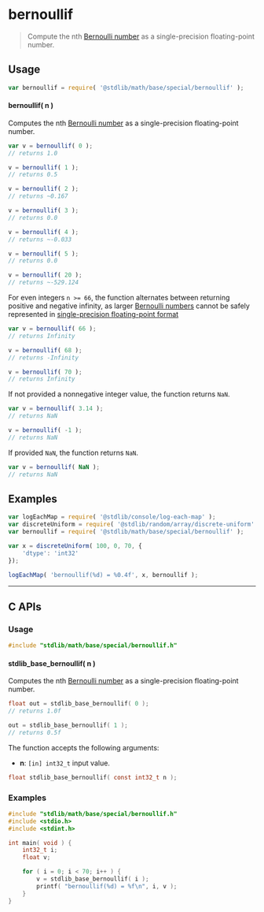 <!--

@license Apache-2.0

Copyright (c) 2025 The Stdlib Authors.

Licensed under the Apache License, Version 2.0 (the "License");
you may not use this file except in compliance with the License.
You may obtain a copy of the License at

   http://www.apache.org/licenses/LICENSE-2.0

Unless required by applicable law or agreed to in writing, software
distributed under the License is distributed on an "AS IS" BASIS,
WITHOUT WARRANTIES OR CONDITIONS OF ANY KIND, either express or implied.
See the License for the specific language governing permissions and
limitations under the License.

-->

# bernoullif

> Compute the nth [Bernoulli number][bernoulli-number] as a single-precision floating-point number.

<section class="intro">

<!-- /.intro -->

<section class="usage">

## Usage

```javascript
var bernoullif = require( '@stdlib/math/base/special/bernoullif' );
```

#### bernoullif( n )

Computes the nth [Bernoulli number][bernoulli-number] as a single-precision floating-point number.

```javascript
var v = bernoullif( 0 );
// returns 1.0

v = bernoullif( 1 );
// returns 0.5

v = bernoullif( 2 );
// returns ~0.167

v = bernoullif( 3 );
// returns 0.0

v = bernoullif( 4 );
// returns ~-0.033

v = bernoullif( 5 );
// returns 0.0

v = bernoullif( 20 );
// returns ~-529.124
```

For even integers `n >= 66`, the function alternates between returning positive and negative infinity, as larger [Bernoulli numbers][bernoulli-number] cannot be safely represented in [single-precision floating-point format][ieee754]

```javascript
var v = bernoullif( 66 );
// returns Infinity

v = bernoullif( 68 );
// returns -Infinity

v = bernoullif( 70 );
// returns Infinity
```

If not provided a nonnegative integer value, the function returns `NaN`.

```javascript
var v = bernoullif( 3.14 );
// returns NaN

v = bernoullif( -1 );
// returns NaN
```

If provided `NaN`, the function returns `NaN`.

```javascript
var v = bernoullif( NaN );
// returns NaN
```

</section>

<!-- /.usage -->

<section class="notes">

</section>

<!-- /.notes -->

<section class="examples">

## Examples

<!-- eslint no-undef: "error" -->

```javascript
var logEachMap = require( '@stdlib/console/log-each-map' );
var discreteUniform = require( '@stdlib/random/array/discrete-uniform' );
var bernoullif = require( '@stdlib/math/base/special/bernoullif' );

var x = discreteUniform( 100, 0, 70, {
    'dtype': 'int32'
});

logEachMap( 'bernoullif(%d) = %0.4f', x, bernoullif );
```

</section>

<!-- /.examples -->

<!-- C interface documentation. -->

* * *

<section class="c">

## C APIs

<!-- Section to include introductory text. Make sure to keep an empty line after the intro `section` element and another before the `/section` close. -->

<section class="intro">

</section>

<!-- /.intro -->

<!-- C usage documentation. -->

<section class="usage">

### Usage

```c
#include "stdlib/math/base/special/bernoullif.h"
```

#### stdlib_base_bernoullif( n )

Computes the nth [Bernoulli number][bernoulli-number] as a single-precision floating-point number.

```c
float out = stdlib_base_bernoullif( 0 );
// returns 1.0f

out = stdlib_base_bernoullif( 1 );
// returns 0.5f
```

The function accepts the following arguments:

-   **n**: `[in] int32_t` input value.

```c
float stdlib_base_bernoullif( const int32_t n );
```

</section>

<!-- /.usage -->

<!-- C API usage notes. Make sure to keep an empty line after the `section` element and another before the `/section` close. -->

<section class="notes">

</section>

<!-- /.notes -->

<!-- C API usage examples. -->

<section class="examples">

### Examples

```c
#include "stdlib/math/base/special/bernoullif.h"
#include <stdio.h>
#include <stdint.h>

int main( void ) {
    int32_t i;
    float v;

    for ( i = 0; i < 70; i++ ) {
        v = stdlib_base_bernoullif( i );
        printf( "bernoullif(%d) = %f\n", i, v );
    }
}
```

</section>

<!-- /.examples -->

</section>

<!-- /.c -->

<!-- Section for related `stdlib` packages. Do not manually edit this section, as it is automatically populated. -->

<section class="related">

</section>

<!-- /.related -->

<!-- Section for all links. Make sure to keep an empty line after the `section` element and another before the `/section` close. -->

<section class="links">

[bernoulli-number]: https://en.wikipedia.org/wiki/Bernoulli_number

[ieee754]: https://en.wikipedia.org/wiki/IEEE_754-1985

</section>

<!-- /.links -->
